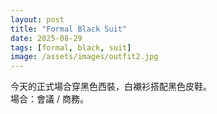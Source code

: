 ```yaml
---
layout: post
title: "Formal Black Suit"
date: 2025-08-29
tags: [formal, black, suit]
image: /assets/images/outfit2.jpg
---
```


今天的正式場合穿黑色西裝，白襯衫搭配黑色皮鞋。  
場合：會議 / 商務。
